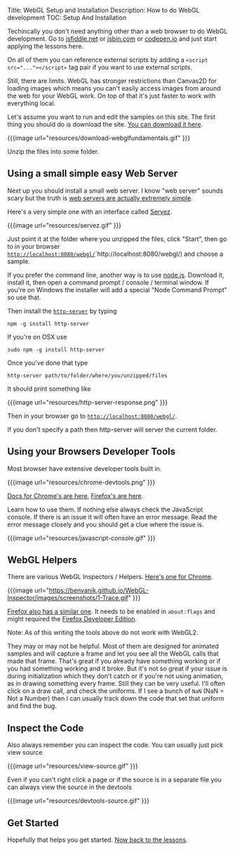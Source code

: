 Title: WebGL Setup and Installation
Description: How to do WebGL development
TOC: Setup And Installation


Techincally you don't need anything other than a web browser to do WebGL
development. Go to [jsfiddle.net](https://jsfiddle.net/greggman/8djzyjL3/) or [jsbin.com](http://jsbin.com)
or [codepen.io](http://codepen.io/greggman/pen/YGQjVV) and just start applying the lessons here.

On all of them you can reference external scripts by adding a `<script src="..."></script>`
tag pair if you want to use external scripts.

Still, there are limits. WebGL has stronger restrictions than Canvas2D for loading images
which means you can't easily access images from around the web for your WebGL work.
On top of that it's just faster to work with everything local.

Let's assume you want to run and edit the samples on this site. The first thing you should
 do is download the site. [You can download it here](https://github.com/gfxfundamentals/webgl2-fundamentals/tree/gh-pages).

{{{image url="resources/download-webglfundamentals.gif" }}}

Unzip the files into some folder.

## Using a small simple easy Web Server

Next up you should install a small web server. I know "web server" sounds scary but the truth is [web
servers are actually extremely simple](http://games.greggman.com/game/saving-and-loading-files-in-a-web-page/).

Here's a very simple one with an interface called [Servez](https://greggman.github.io/servez).

{{{image url="resources/servez.gif" }}}

Just point it at the folder where you unzipped the files, click "Start", then go to
in your browser [`http://localhost:8080/webgl/`]()`http://localhost:8080/webgl/) and choose
a sample.

If you prefer the command line, another way is to use [node.js](https://nodejs.org).
Download it, install it, then open a command prompt / console / terminal window. If you're on Windows the installer
will add a special "Node Command Prompt" so use that.

Then install the [`http-server`](https://github.com/indexzero/http-server) by typing

    npm -g install http-server

If you're on OSX use

    sudo npm -g install http-server

Once you've done that type

    http-server path/to/folder/where/you/unzipped/files

It should print something like

{{{image url="resources/http-server-response.png" }}}

Then in your browser go to [`http://localhost:8080/webgl/`](http://localhost:8080/webgl/).

If you don't specify a path then http-server will server the current folder.

## Using your Browsers Developer Tools

Most browser have extensive developer tools built in.

{{{image url="resources/chrome-devtools.png" }}}

[Docs for Chrome's are here](https://developers.google.com/web/tools/chrome-devtools/),
[Firefox's are here](https://developer.mozilla.org/en-US/docs/Tools).

Learn how to use them. If nothing else always check the JavaScript console. If there is an issue it will often have
an error message. Read the error message closely and you should get a clue where the issue is.

{{{image url="resources/javascript-console.gif" }}}

## WebGL Helpers

There are various WebGL Inspectors / Helpers. [Here's one for Chrome](https://benvanik.github.io/WebGL-Inspector/).

{{{image url="https://benvanik.github.io/WebGL-Inspector/images/screenshots/1-Trace.gif" }}}

[Firefox also has a similar one](https://hacks.mozilla.org/2014/03/introducing-the-canvas-debugger-in-firefox-developer-tools/).
It needs to be enabled in `about:flags` and might required the [Firefox Developer Edition](https://www.mozilla.org/en-US/firefox/developer/).

Note: As of this writing the tools above do not work with WebGL2.

They may or may not be helpful. Most of them are designed for animated samples and will capture a frame
and let you see all the WebGL calls that made that frame. That's great if you already have something
working or if you had something working and it broke. But it's not so great if your issue is during
initialization which they don't catch or if you're not using animation, as in drawing something every frame.
Still they can be very useful. I'll often click on a draw call, and check the uniforms. If I see a
bunch of `NaN` (NaN = Not a Number) then I can usually track down the code that set that uniform and
find the bug.

## Inspect the Code

Also always remember you can inspect the code. You can usually just pick view source

{{{image url="resources/view-source.gif" }}}

Even if you can't right click a page or if the source is in a separate file
you can always view the source in the devtools

{{{image url="resources/devtools-source.gif" }}}

## Get Started

Hopefully that helps you get started. [Now back to the lessons](index.html).
